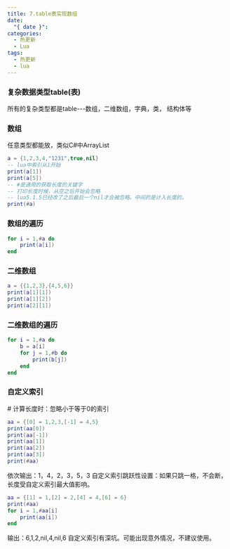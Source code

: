 ```yaml
---
title: 7.table表实现数组
date:
  "{ date }": 
categories:
  - 热更新
  - Lua
tags:
  - 热更新
  - lua
---
```


### 复杂数据类型table(表)
所有的复杂类型都是table---数组，二维数组，字典，类，
结构体等
### 数组
任意类型都能放，类似C#中ArrayList
```lua
a = {1,2,3,4,"1231",true,nil}
-- lua中索引从1开始
print(a[1])
print(a[5])
-- #是通用的获取长度的关键字
-- 打印长度时候，从空之后开始会忽略
-- lua5.1.5已经改了之后最后一个nil才会被忽略。中间的是计入长度的。
print(#a)
```
### 数组的遍历
```LUA
for i = 1,#a do
	print(a[i])
end
```
### 二维数组
```lua 
a = {{1,2,3},{4,5,6}}
print(a[1][1])
print(a[1][2])
print(a[2][1])
```
### 二维数组的遍历
```lua
for i = 1,#a do
	b = a[i]
	for j = 1,#b do
		print(b[j])
	end
end
```
### 自定义索引
\# 计算长度时：忽略小于等于0的索引
```lua
aa = {[0] = 1,2,3,[-1] = 4,5}
print(aa[0])
print(aa[-1])
print(aa[1])
print(aa[2])
print(aa[3])
print(#aa)
```
依次输出：1，4，2，3，5，3
自定义索引跳跃性设置：如果只跳一格，不会断，长度受自定义索引最大值影响。
```lua
aa = {[1] = 1,[2] = 2,[4] = 4,[6] = 6}
print(#aa)
for i = 1,#aa[i]
	print(aa[i])
end
```
输出：6,1,2,nil,4,nil,6
自定义索引有深坑。可能出现意外情况，不建议使用。

